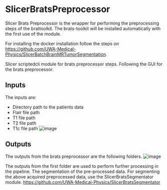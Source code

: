 # SlicerBratsPreprocessor
Slicer Brats Preprocessor is the wrapper for performing the preprocessing steps of the brattoolkit. The brats-toolkit will be installed automatically with the first use of the module. 

For installing the docker installation follow the steps on https://github.com/UWA-Medical-Physics/SlicerBatchBrainMRTumorSegmentation.

Slicer scriptedcli module for brats preprocessor steps.
Following the GUI for the brats preprocessor. 
## Inputs
The inputs are:
- Directory path to the patients data
- Flair file path
- T1 file path
- T2 file path
- T1c file path
![image](https://github.com/user-attachments/assets/3f4e9f6d-bf34-41d3-8d50-c905499a0e25)




## Outputs
The outputs from the brats preprocessor are the following folders.
![image](https://github.com/user-attachments/assets/101b517b-56ab-44d5-9f20-02729389f20c)

The outputs from the first folder are used to perform further processing in the pipeline. The segmentation of the pre-processed data. 
For segmenting the above acquired preprocessed data, use the SlicerBratsSegmentator module. https://github.com/UWA-Medical-Physics/SlicerBratsSegmentator

